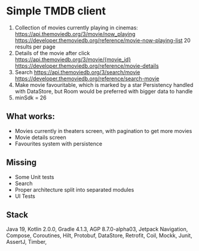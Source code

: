# Simple TMDB client

1. Collection of movies currently playing in cinemas:
   https://api.themoviedb.org/3/movie/now_playing
   https://developer.themoviedb.org/reference/movie-now-playing-list
   20 results per page
2. Details of the movie after click
   https://api.themoviedb.org/3/movie/{movie_id}
   https://developer.themoviedb.org/reference/movie-details
3. Search
   https://api.themoviedb.org/3/search/movie
   https://developer.themoviedb.org/reference/search-movie
4. Make movie favouritable, which is marked by a star
   Persistency handled with DataStore, but Room would be preferred with bigger data to handle 
5. minSdk = 26

## What works:
 - Movies currently in theaters screen, with pagination to get more movies
 - Movie details screen
 - Favourites system with persistence

## Missing
 - Some Unit tests
 - Search
 - Proper architecture split into separated modules
 - UI Tests

## Stack
Java 19,
Kotlin 2.0.0,
Gradle 4.1.3,
AGP 8.7.0-alpha03,
Jetpack Navigation, Compose,
Coroutines,
Hilt,
Protobuf, DataStore,
Retrofit,
Coil,
Mockk, Junit, AssertJ,
Timber,
